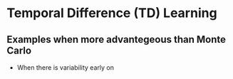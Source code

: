 
# Temporal Difference (TD) Learning

## Examples when more advantegeous than Monte Carlo

* When there is variability early on


```python

```

